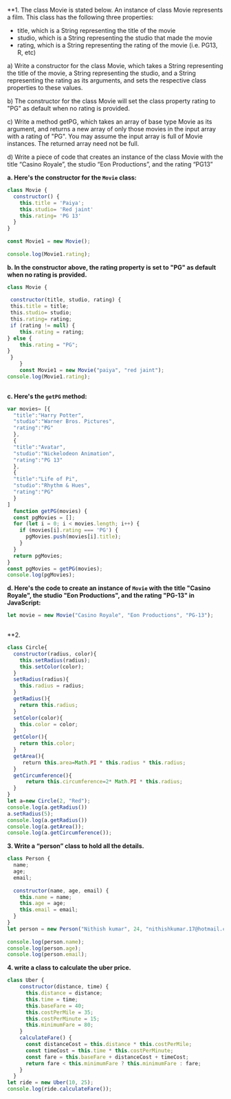 **1. The class Movie is stated below. An instance of class Movie represents a film. This class has the following three properties:

-   title, which is a String representing the title of the movie
-   studio, which is a String representing the studio that made the movie
-   rating, which is a String representing the rating of the movie (i.e. PG­13, R, etc)

a) Write a constructor for the class Movie, which takes a String representing the title of the movie, a String representing the studio, and a String representing the rating as its arguments, and sets the respective class properties to these values.

b) The constructor for the class Movie will set the class property rating to "PG" as default when no rating is provided.

c) Write a method getPG, which takes an array of base type Movie as its argument, and returns a new array of only those movies in the input array with a rating of "PG". You may assume the input array is full of Movie instances. The returned array need not be full.

d) Write a piece of code that creates an instance of the class Movie with the title “Casino Royale”, the studio “Eon Productions”, and the rating “PG­13”

**a. Here's the constructor for the `Movie` class:**

```js
class Movie {  
  constructor() {  
    this.title = 'Paiya';  
    this.studio= 'Red jaint'  
    this.rating= 'PG 13'  
  }  
}  
  
const Movie1 = new Movie();  
  
console.log(Movie1.rating);

```

**b. In the constructor above, the rating property is set to "PG" as default when no rating is provided.**

```js
class Movie {  
  
 constructor(title, studio, rating) {  
 this.title = title;  
 this.studio= studio;  
 this.rating= rating;  
 if (rating != null) {
    this.rating = rating;
} else {
    this.rating = "PG";
}
 }  
    }  
    const Movie1 = new Movie("paiya", "red jaint");  
console.log(Movie1.rating);
        
```
**c. Here's the `getPG` method:**

```js
var movies= [{
  "title":"Harry Potter",
  "studio":"Warner Bros. Pictures",
  "rating":"PG"
  },
  {
  "title":"Avatar",
  "studio":"Nickelodeon Animation",
  "rating":"PG 13"
  },
  {
  "title":"Life of Pi",
  "studio":"Rhythm & Hues",
  "rating":"PG"
  }
]
  function getPG(movies) {
  const pgMovies = [];
  for (let i = 0; i < movies.length; i++) {
    if (movies[i].rating === 'PG') {
      pgMovies.push(movies[i].title);
    }
  }
  return pgMovies;  
}
const pgMovies = getPG(movies);
console.log(pgMovies);

```

**d. Here's the code to create an instance of `Movie` with the title "Casino Royale", the studio "Eon Productions", and the rating "PG-13" in JavaScript:**

```js
let movie = new Movie("Casino Royale", "Eon Productions", "PG-13");
 
```

**2. 

```js
class Circle{
  constructor(radius, color){
    this.setRadius(radius);
    this.setColor(color);
  }
  setRadius(radius){
    this.radius = radius;
  }
  getRadius(){
    return this.radius;
  }
  setColor(color){
    this.color = color;
  }
  getColor(){
    return this.color;
  }
  getArea(){
     return this.area=Math.PI * this.radius * this.radius;
  }
  getCircumference(){
      return this.circumference=2* Math.PI * this.radius;
  }
}
let a=new Circle(2, "Red");
console.log(a.getRadius())
a.setRadius(5);
console.log(a.getRadius())
console.log(a.getArea());
console.log(a.getCircumference());

```

**3. Write a “person” class to hold all the details.**

```js
class Person {
  name;
  age;
  email;
  
  constructor(name, age, email) {
    this.name = name;
    this.age = age;
    this.email = email;
  }
}
let person = new Person("Nithish kumar", 24, "nithishkumar.17@hotmail.com");
  
console.log(person.name);
console.log(person.age);
console.log(person.email);
```

**4. write a class to calculate the uber price.**

```js
class Uber {
    constructor(distance, time) {
      this.distance = distance;
      this.time = time;
      this.baseFare = 40;
      this.costPerMile = 35;
      this.costPerMinute = 15;
      this.minimumFare = 80;
    }
    calculateFare() {
      const distanceCost = this.distance * this.costPerMile;
      const timeCost = this.time * this.costPerMinute;
      const fare = this.baseFare + distanceCost + timeCost;
      return fare < this.minimumFare ? this.minimumFare : fare;
    }
  }
let ride = new Uber(10, 25);
console.log(ride.calculateFare());
```
